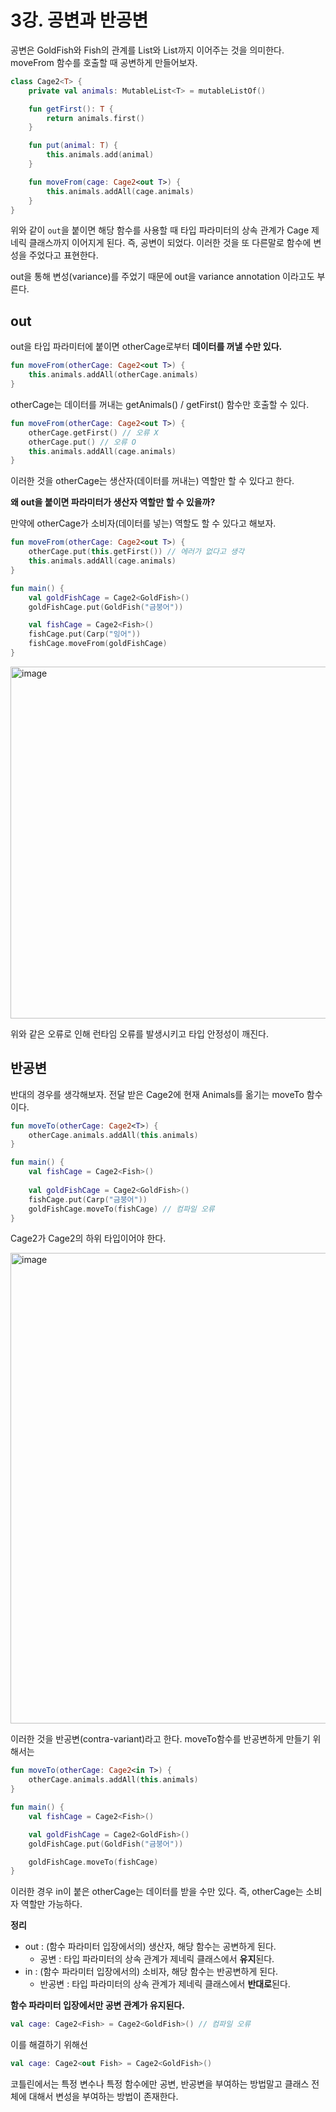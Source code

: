 # 3강. 공변과 반공변

공변은 GoldFish와 Fish의 관계를 List<Fish>와 List<GoldFish>까지 이어주는 것을 의미한다.
moveFrom 함수를 호출할 때 공변하게 만들어보자.

```kotlin
class Cage2<T> {
    private val animals: MutableList<T> = mutableListOf()

    fun getFirst(): T {
        return animals.first()
    }

    fun put(animal: T) {
        this.animals.add(animal)
    }

    fun moveFrom(cage: Cage2<out T>) {
        this.animals.addAll(cage.animals)
    }
}
```

위와 같이 `out`을 붙이면 해당 함수를 사용할 때 타입 파라미터의 상속 관계가 Cage 제네릭 클래스까지 이어지게 된다.
즉, 공변이 되었다. 이러한 것을 또 다른말로 함수에 변성을 주었다고 표현한다.

out을 통해 변성(variance)를 주었기 때문에 out을 variance annotation 이라고도 부른다.

## out

out을 타입 파라미터에 붙이면 otherCage로부터 **데이터를 꺼낼 수만 있다.**

```kotlin
fun moveFrom(otherCage: Cage2<out T>) {
    this.animals.addAll(otherCage.animals)
}
```

otherCage는 데이터를 꺼내는 getAnimals() / getFirst() 함수만 호출할 수 있다.

```kotlin
fun moveFrom(otherCage: Cage2<out T>) {
    otherCage.getFirst() // 오류 X
    otherCage.put() // 오류 O
    this.animals.addAll(cage.animals)
}
```

이러한 것을 otherCage는 생산자(데이터를 꺼내는) 역할만 할 수 있다고 한다.

**왜 out을 붙이면 파라미터가 생산자 역할만 할 수 있을까?**

만약에 otherCage가 소비자(데이터를 넣는) 역할도 할 수 있다고 해보자.

```kotlin
fun moveFrom(otherCage: Cage2<out T>) {
    otherCage.put(this.getFirst()) // 에러가 없다고 생각
    this.animals.addAll(cage.animals)
}
```

```kotlin
fun main() {
    val goldFishCage = Cage2<GoldFish>()
    goldFishCage.put(GoldFish("금붕어"))

    val fishCage = Cage2<Fish>()
    fishCage.put(Carp("잉어"))
    fishCage.moveFrom(goldFishCage)
}
```

<img width="563" alt="image" src="https://github.com/yoon-youngjin/spring-study/assets/83503188/da952e78-c313-4188-90c4-ede0e2287bd6">

위와 같은 오류로 인해 런타임 오류를 발생시키고 타입 안정성이 깨진다.

## 반공변

반대의 경우를 생각해보자. 전달 받은 Cage2에 현재 Animals를 옮기는 moveTo 함수이다.

```kotlin
fun moveTo(otherCage: Cage2<T>) {
    otherCage.animals.addAll(this.animals)
}
```

```kotlin
fun main() {
    val fishCage = Cage2<Fish>()
    
    val goldFishCage = Cage2<GoldFish>()
    fishCage.put(Carp("금붕어"))
    goldFishCage.moveTo(fishCage) // 컴파일 오류
}
```

Cage2<Fish>가 Cage2<GoldFish>의 하위 타입이어야 한다. 

<img width="753" alt="image" src="https://github.com/yoon-youngjin/spring-study/assets/83503188/14970351-bd93-45ec-b999-d1cd46a026b5">

이러한 것을 반공변(contra-variant)라고 한다. moveTo함수를 반공변하게 만들기 위해서는

```kotlin
fun moveTo(otherCage: Cage2<in T>) {
    otherCage.animals.addAll(this.animals)
}
```

```kotlin
fun main() {
    val fishCage = Cage2<Fish>()

    val goldFishCage = Cage2<GoldFish>()
    goldFishCage.put(GoldFish("금붕어"))

    goldFishCage.moveTo(fishCage)
}
```

이러한 경우 in이 붙은 otherCage는 데이터를 받을 수만 있다. 
즉, otherCage는 소비자 역할만 가능하다.

**정리**
- out : (함수 파라미터 입장에서의) 생산자, 해당 함수는 공변하게 된다.
  - 공변 : 타입 파라미터의 상속 관계가 제네릭 클래스에서 **유지**된다.
- in : (함수 파라미터 입장에서의) 소비자, 해당 함수는 반공변하게 된다.
  - 반공변 : 타입 파라미터의 상속 관계가 제네릭 클래스에서 **반대로**된다.

**함수 파라미터 입장에서만 공변 관계가 유지된다.**

```kotlin
val cage: Cage2<Fish> = Cage2<GoldFish>() // 컴파일 오류
```

이를 해결하기 위해선

```kotlin
val cage: Cage2<out Fish> = Cage2<GoldFish>() 
```

코틀린에서는 특정 변수나 특정 함수에만 공변, 반공변을 부여하는 방법말고 클래스 전체에 대해서 변성을 부여하는 방법이 존재한다. 
